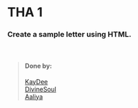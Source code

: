 # THA 1

### Create a sample letter using HTML.

<br>

> #### Done by:
> [KayDee](https://github.com/kaydee0502/devsnest-frontend/tree/master/THA1) <br>
>[DivineSoul](https://github.com/CodeBlooded-RahulMaurya/Devsnest-WebDev/tree/main/Day-01-HTML) <br>
>[Aaliya](https://github.com/Aaliya7516/DevsNest/tree/main/Web%20Development/Day%201%20HTML)
